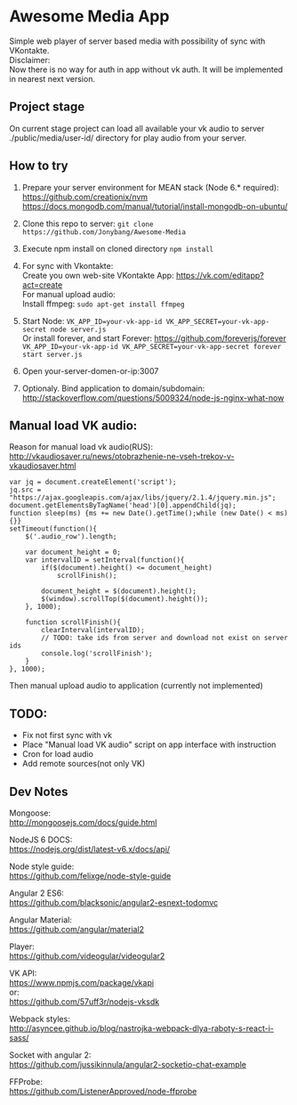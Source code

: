 # Awesome Media App

Simple web player of server based media with possibility of sync with VKontakte.  
Disclaimer:  
Now there is no way for auth in app without vk auth. It will be implemented in nearest next version.

## Project stage

On current stage project can load all available your vk audio to server ./public/media/user-id/ directory for play audio from your server.

## How to try

1. Prepare your server environment for MEAN stack (Node 6.* required):  
https://github.com/creationix/nvm  
https://docs.mongodb.com/manual/tutorial/install-mongodb-on-ubuntu/

2. Clone this repo to server: `git clone https://github.com/Jonybang/Awesome-Media`  

3. Execute npm install on cloned directory `npm install`

4. For sync with Vkontakte:  
Create you own web-site VKontakte App: https://vk.com/editapp?act=create  
For manual upload audio:  
Install ffmpeg: `sudo apt-get install ffmpeg`

5. Start Node: `VK_APP_ID=your-vk-app-id VK_APP_SECRET=your-vk-app-secret node server.js`  
Or install forever, and start Forever: https://github.com/foreverjs/forever  
`VK_APP_ID=your-vk-app-id VK_APP_SECRET=your-vk-app-secret forever start server.js`
6. Open your-server-domen-or-ip:3007

7. Optionaly. Bind application to domain/subdomain:  
http://stackoverflow.com/questions/5009324/node-js-nginx-what-now


## Manual load VK audio:

Reason for manual load vk audio(RUS): http://vkaudiosaver.ru/news/otobrazhenie-ne-vseh-trekov-v-vkaudiosaver.html

```
var jq = document.createElement('script');
jq.src = "https://ajax.googleapis.com/ajax/libs/jquery/2.1.4/jquery.min.js";
document.getElementsByTagName('head')[0].appendChild(jq);
function sleep(ms) {ms += new Date().getTime();while (new Date() < ms){}} 
setTimeout(function(){
	$('.audio_row').length;
	
	var document_height = 0;
	var intervalID = setInterval(function(){
		if($(document).height() <= document_height)		
			scrollFinish();
					
		document_height = $(document).height();
		$(window).scrollTop($(document).height());
	}, 1000);
	
	function scrollFinish(){
	    clearInterval(intervalID);
	    // TODO: take ids from server and download not exist on server ids
	    console.log('scrollFinish');
	}
}, 1000);
```

Then manual upload audio to application (currently not implemented)


## TODO:

- Fix not first sync with vk
- Place "Manual load VK audio" script on app interface with instruction
- Cron for load audio
- Add remote sources(not only VK)

## Dev Notes

Mongoose:  
http://mongoosejs.com/docs/guide.html

NodeJS 6 DOCS:  
https://nodejs.org/dist/latest-v6.x/docs/api/

Node style guide:  
https://github.com/felixge/node-style-guide

Angular 2 ES6:  
https://github.com/blacksonic/angular2-esnext-todomvc

Angular Material:  
https://github.com/angular/material2

Player:  
https://github.com/videogular/videogular2

VK API:  
https://www.npmjs.com/package/vkapi  
or:  
https://github.com/57uff3r/nodejs-vksdk

Webpack styles:  
http://asyncee.github.io/blog/nastrojka-webpack-dlya-raboty-s-react-i-sass/

Socket with angular 2:  
https://github.com/jussikinnula/angular2-socketio-chat-example

FFProbe:  
https://github.com/ListenerApproved/node-ffprobe
